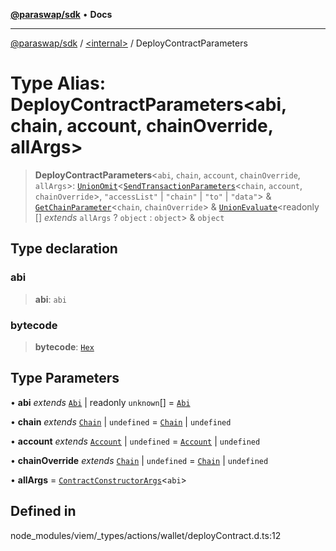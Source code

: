 [**@paraswap/sdk**](../../README.md) • **Docs**

***

[@paraswap/sdk](../../globals.md) / [\<internal\>](../README.md) / DeployContractParameters

# Type Alias: DeployContractParameters\<abi, chain, account, chainOverride, allArgs\>

> **DeployContractParameters**\<`abi`, `chain`, `account`, `chainOverride`, `allArgs`\>: [`UnionOmit`](UnionOmit.md)\<[`SendTransactionParameters`](SendTransactionParameters.md)\<`chain`, `account`, `chainOverride`\>, `"accessList"` \| `"chain"` \| `"to"` \| `"data"`\> & [`GetChainParameter`](GetChainParameter.md)\<`chain`, `chainOverride`\> & [`UnionEvaluate`](UnionEvaluate.md)\<readonly [] *extends* `allArgs` ? `object` : `object`\> & `object`

## Type declaration

### abi

> **abi**: `abi`

### bytecode

> **bytecode**: [`Hex`](Hex.md)

## Type Parameters

• **abi** *extends* [`Abi`](Abi.md) \| readonly `unknown`[] = [`Abi`](Abi.md)

• **chain** *extends* [`Chain`](Chain.md) \| `undefined` = [`Chain`](Chain.md) \| `undefined`

• **account** *extends* [`Account`](Account.md) \| `undefined` = [`Account`](Account.md) \| `undefined`

• **chainOverride** *extends* [`Chain`](Chain.md) \| `undefined` = [`Chain`](Chain.md) \| `undefined`

• **allArgs** = [`ContractConstructorArgs`](ContractConstructorArgs.md)\<`abi`\>

## Defined in

node\_modules/viem/\_types/actions/wallet/deployContract.d.ts:12
